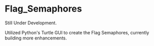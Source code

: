 # Flag_Semaphores

Still Under Development. 

Utilized Python's Turtle GUI to create the Flag Semaphores, currently building more enhancements. 
